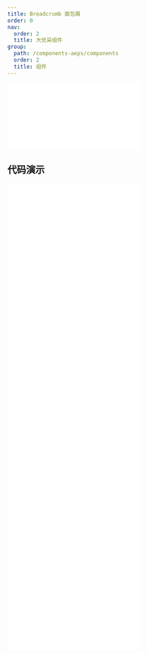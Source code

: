 ```yaml
---
title: Breadcrumb 面包屑
order: 0
nav:
  order: 2
  title: 大优采组件
group:
  path: /components-aeps/components
  order: 2
  title: 组件
---
```


<div>
<embed src="@docs-common/breadcrumb/index.md"></embed>
</div>
        
## 代码演示

<Row gutter=8>

  <Col span=12>
    
  <div class="code-box"><embed src="@abiz-rc-aeps/breadcrumb/demo/basic-breadcrumb-aeps.md"></embed></div>
          
  <div class="code-box"><embed src="@abiz-rc-aeps/breadcrumb/demo/router-4-breadcrumb-aeps.md"></embed></div>
          
  <div class="code-box"><embed src="@abiz-rc-aeps/breadcrumb/demo/separator-indepent-breadcrumb-aeps.md"></embed></div>
          
  </Col>
          
  <Col span=12>
    
  <div class="code-box"><embed src="@abiz-rc-aeps/breadcrumb/demo/overlay-breadcrumb-aeps.md"></embed></div>
          
  <div class="code-box"><embed src="@abiz-rc-aeps/breadcrumb/demo/separator-breadcrumb-aeps.md"></embed></div>
          
  <div class="code-box"><embed src="@abiz-rc-aeps/breadcrumb/demo/withIcon-breadcrumb-aeps.md"></embed></div>
          
  </Col>
          
</Row>
        
<div><embed src="@docs-common/breadcrumb/index-api.md"></embed><div>
        